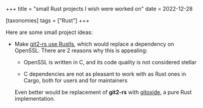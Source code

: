 +++
title = "small Rust projects I wish were worked on"
date = 2022-12-28

[taxonomies]
tags = ["Rust"]
+++

Here are some small project ideas:

- Make [git2-rs use Rustls], which would replace a dependency on OpenSSL.
  There are 2 reasons why this is appealing:

  - OpenSSL is written in C, and its code quality is not considered stellar

  - C dependencies are not as pleasant to work with as Rust ones in Cargo,
    both for users and for maintainers

  Even better would be replacement of __git2-rs__ with [gitoxide],
  a pure Rust implementation.

[git2-rs use rustls]: https://github.com/rust-lang/git2-rs/issues/623
[gitoxide]: https://github.com/Byron/gitoxide
